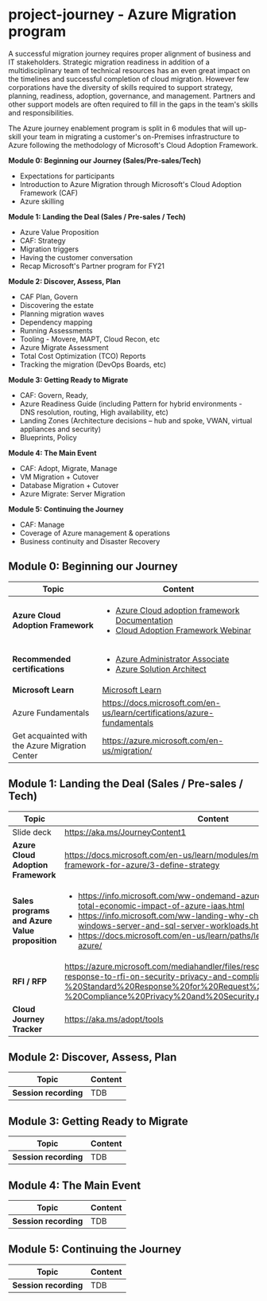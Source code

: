 # project-journey - Azure Migration program

A successful migration journey requires proper alignment of business and IT stakeholders. Strategic migration readiness in addition of a multidisciplinary team of technical resources has an even great impact on the timelines and successful completion of cloud migration. However few corporations have the diversity of skills required to support strategy, planning, readiness, adoption, governance, and management. Partners and other support models are often required to fill in the gaps in the team's skills and responsibilities.
 
The Azure journey enablement program is split in 6 modules that will up-skill your team in migrating a customer's on-Premises infrastructure to Azure following the methodology of Microsoft's Cloud Adoption Framework.


**Module 0: Beginning our Journey (Sales/Pre-sales/Tech)**

* Expectations for participants 
* Introduction to Azure Migration through Microsoft's Cloud Adoption Framework (CAF)
* Azure skilling

**Module 1: Landing the Deal (Sales / Pre-sales / Tech)**

* Azure Value Proposition 
* CAF: Strategy 
* Migration triggers 
* Having the customer conversation 
* Recap Microsoft's Partner program for FY21
 
**Module 2: Discover, Assess, Plan**

* CAF Plan, Govern 
* Discovering the estate 
* Planning migration waves 
* Dependency mapping 
* Running Assessments 
* Tooling - Movere, MAPT, Cloud Recon, etc 
* Azure Migrate Assessment 
* Total Cost Optimization (TCO) Reports 
* Tracking the migration (DevOps Boards, etc) 
 
**Module 3: Getting Ready to Migrate**

* CAF: Govern, Ready, 
* Azure Readiness Guide (including Pattern for hybrid environments - DNS resolution, routing, High availability, etc) 
* Landing Zones (Architecture decisions – hub and spoke, VWAN, virtual appliances and security) 
* Blueprints, Policy
 
**Module 4: The Main Event**

* CAF: Adopt, Migrate, Manage 
* VM Migration + Cutover 
* Database Migration + Cutover 
* Azure Migrate: Server Migration
 
**Module 5: Continuing the Journey**

* CAF: Manage 
* Coverage of Azure management & operations 
* Business continuity and Disaster Recovery

## Module 0: Beginning our Journey

|        Topic          |            Content                                                               |
| --------------------- | -------------------------------------------------------------------------------- |
| **Azure Cloud Adoption Framework** | <ul><li>[ Azure Cloud adoption framework Documentation ](https://docs.microsoft.com/en-us/azure/cloud-adoption-framework/)</li><li>[ Cloud Adoption Framework Webinar](https://info.microsoft.com/AP-AzureApp-WBNR-FY21-08Aug-04-CloudAdoptionFrameworkVirtualWorkshop-SRDEM33634_LP01Registration-ForminBody.html)</li></ul>      |
| **Recommended certifications** | <ul><li>[Azure Administrator Associate](https://docs.microsoft.com/en-us/learn/certifications/azure-administrator)</li><li>[Azure Solution Architect](https://docs.microsoft.com/en-us/learn/certifications/azure-solutions-architect)</li></ul>
| **Microsoft Learn** | [Microsoft Learn](http://learn.microsoft.com/)
| Azure Fundamentals	| https://docs.microsoft.com/en-us/learn/certifications/azure-fundamentals |
| Get acquainted with the Azure Migration Center |	https://azure.microsoft.com/en-us/migration/ |

## Module 1: Landing the Deal (Sales / Pre-sales / Tech)

|        Topic          |            Content                                                               |
| --------------------- | -------------------------------------------------------------------------------- |
| Slide deck            | https://aka.ms/JourneyContent1                                                   |
| **Azure Cloud Adoption Framework**   |  https://docs.microsoft.com/en-us/learn/modules/microsoft-cloud-adoption-framework-for-azure/3-define-strategy |
| **Sales programs and Azure Value proposition** | <ul><li>https://info.microsoft.com/ww-ondemand-azure-webinar-series-the-total-economic-impact-of-azure-iaas.html</li><li>https://info.microsoft.com/ww-landing-why-choose-azure-for-your-windows-server-and-sql-server-workloads.html</li><li>https://docs.microsoft.com/en-us/learn/paths/learn-business-value-of-azure/</li></ul>|
| **RFI / RFP** | https://azure.microsoft.com/mediahandler/files/resourcefiles/azure-standard-response-to-rfi-on-security-privacy-and-compliance/Azure%20-%20Standard%20Response%20for%20Request%20for%20Information%20-%20Compliance%20Privacy%20and%20Security.pdf|
| **Cloud Journey Tracker** | https://aka.ms/adopt/tools |


## Module 2: Discover, Assess, Plan

|        Topic          |            Content                                                               |
| --------------------- | -------------------------------------------------------------------------------- |
| **Session recording**   |  TDB                   |

## Module 3: Getting Ready to Migrate

|        Topic          |            Content                                                               |
| --------------------- | -------------------------------------------------------------------------------- |
| **Session recording**   |  TDB                   |

## Module 4: The Main Event

|        Topic          |            Content                                                               |
| --------------------- | -------------------------------------------------------------------------------- |
| **Session recording**   |  TDB                   |

## Module 5: Continuing the Journey

|        Topic          |            Content                                                               |
| --------------------- | -------------------------------------------------------------------------------- |
| **Session recording**   |  TDB                   |

